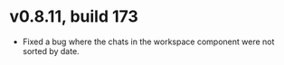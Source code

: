 # v0.8.11, build 173
- Fixed a bug where the chats in the workspace component were not sorted by date.